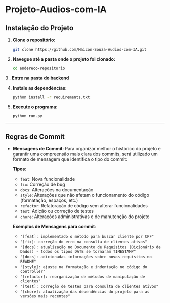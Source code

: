 # Projeto-Audios-com-IA

## Instalação do Projeto

1. **Clone o repositório:**
   ```bash
   git clone https://github.com/Maicon-Souza-Audios-com-IA.git
2. **Navegue até a pasta onde o projeto foi clonado:**
   ```bash
   cd endereco-repositorio
3 . **Entre na pasta do backend**

4. **Instale as dependências:**
   ```bash
   python install -r requirements.txt
   
5. **Execute o programa:**
      ```bash
    python run.py
__________________________________________________________________________________________________________

## Regras de Commit
- **Mensagens de Commit**: Para organizar melhor o histórico do projeto e garantir uma compreensão mais clara dos commits, será utilizado um formato de mensagem que identifica o tipo do commit:

  **Tipos**:
  - `feat`: Nova funcionalidade
  - `fix`: Correção de bug
  - `docs`: Alterações na documentação
  - `style`: Alterações que não afetam o funcionamento do código (formatação, espaços, etc.)
  - `refactor`: Refatoração de código sem alterar funcionalidades
  - `test`: Adição ou correção de testes
  - `chore`: Alterações administrativas e de manutenção do projeto

  **Exemplos de Mensagens para commit**:
  - `"[feat]: implementado o método para buscar cliente por CPF"`
  - `"[fix]: correção do erro na consulta de clientes ativos"`
  - `"[docs]: atualização no Documento de Requisitos (Dicionário de Dados) - todos os tipos DATE se tornaram TIMESTAMP"`
  - `"[docs]: adicionadas informações sobre novos requisitos no README"`
  - `"[style]: ajuste na formatação e indentação no código do controller"`
  - `"[refactor]: reorganização de métodos de manipulação de clientes"`
  - `"[test]: correção de testes para consulta de clientes ativos"`
  - `"[chore]: atualização das dependências do projeto para as versões mais recentes"`
